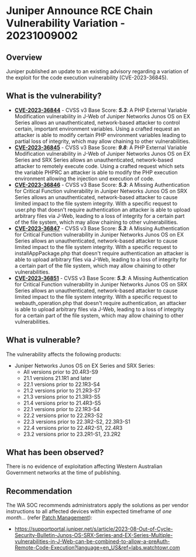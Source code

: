 # Juniper Announce RCE Chain Vulnerability Variation - 20231009002

## Overview

Juniper published an update to an existing advisory regarding a variation of the exploit for the code execution vulnerability (CVE-2023-36845).

## What is the vulnerability?

- [**CVE-2023-36844**](https://nvd.nist.gov/vuln/detail/CVE-2023-36844) - CVSS v3 Base Score: ***5.3***: A PHP External Variable Modification vulnerability in J-Web of Juniper Networks Junos OS on EX Series allows an unauthenticated, network-based attacker to control certain, important environment variables. Using a crafted request an attacker is able to modify certain PHP environment variables leading to partial loss of integrity, which may allow chaining to other vulnerabilities.
- [**CVE-2023-36845**](https://nvd.nist.gov/vuln/detail/CVE-2023-36845) - CVSS v3 Base Score: ***9.8***: A PHP External Variable Modification vulnerability in J-Web of Juniper Networks Junos OS on EX Series and SRX Series allows an unauthenticated, network-based attacker to remotely execute code. Using a crafted request which sets the variable PHPRC an attacker is able to modify the PHP execution environment allowing the injection und execution of code.
- [**CVE-2023-36846**](https://nvd.nist.gov/vuln/detail/CVE-2023-36846) - CVSS v3 Base Score: ***5.3***: A Missing Authentication for Critical Function vulnerability in Juniper Networks Junos OS on SRX Series allows an unauthenticated, network-based attacker to cause limited impact to the file system integrity. With a specific request to user.php that doesn't require authentication an attacker is able to upload arbitrary files via J-Web, leading to a loss of integrity for a certain  part of the file system, which may allow chaining to other vulnerabilities.
- [**CVE-2023-36847**](https://nvd.nist.gov/vuln/detail/CVE-2023-36847) - CVSS v3 Base Score: ***5.3***: A Missing Authentication for Critical Function vulnerability in Juniper Networks Junos OS on EX Series allows an unauthenticated, network-based attacker to cause limited impact to the file system integrity. With a specific request to installAppPackage.php that doesn't require authentication an attacker is able to upload arbitrary files via J-Web, leading to a loss of integrity for a certain part of the file system, which may allow chaining to other vulnerabilities.
- [**CVE-2023-36851**](https://nvd.nist.gov/vuln/detail/CVE-2023-36851) - CVSS v3 Base Score: ***5.3***: A Missing Authentication for Critical Function vulnerability in Juniper Networks Junos OS on SRX Series allows an unauthenticated, network-based attacker to cause limited impact to the file system integrity. With a specific request to webauth_operation.php that doesn't require authentication, an attacker is able to upload arbitrary files via J-Web, leading to a loss of integrity for a certain part of the file system, which may allow chaining to other vulnerabilities.

## What is vulnerable?

The vulnerability affects the following products:

- Juniper Networks Junos OS on EX Series and SRX Series: 
  - All versions prior to 20.4R3-S9
  - 21.1 versions 21.1R1 and later
  - 22.1 versions prior to 22.1R3-S4 
  - 21.2 versions prior to 21.2R3-S7
  - 21.3 versions prior to 21.3R3-S5
  - 21.4 versions prior to 21.4R3-S5
  - 22.1 versions prior to 22.1R3-S4
  - 22.2 versions prior to 22.2R3-S2 
  - 22.3 versions prior to 22.3R2-S2, 22.3R3-S1
  - 22.4 versions prior to 22.4R2-S1, 22.4R3
  - 23.2 versions prior to 23.2R1-S1, 23.2R2

## What has been observed?

There is no evidence of exploitation affecting Western Australian Government networks at the time of publishing.

## Recommendation

The WA SOC recommends administrators apply the solutions as per vendor instructions to all affected devices within expected timeframe of *one month...* (refer [Patch Management](../guidelines/patch-management.md)):

- <https://supportportal.juniper.net/s/article/2023-08-Out-of-Cycle-Security-Bulletin-Junos-OS-SRX-Series-and-EX-Series-Multiple-vulnerabilities-in-J-Web-can-be-combined-to-allow-a-preAuth-Remote-Code-Execution?language=en_US&ref=labs.watchtowr.com>